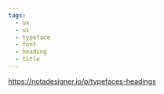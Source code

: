 ```yaml
---
tags:
  - ux
  - ui
  - typeface
  - font
  - heading
  - title
---
```

https://notadesigner.io/p/typefaces-headings

